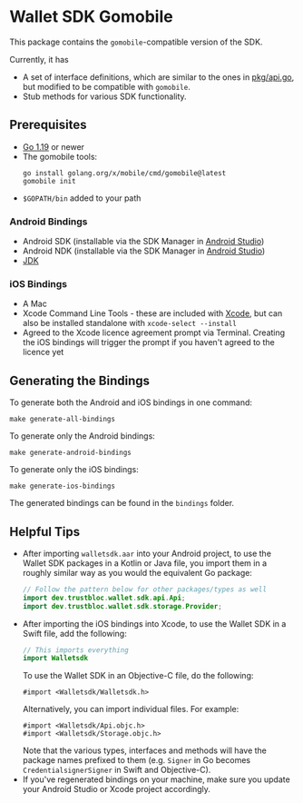 # Wallet SDK Gomobile

This package contains the `gomobile`-compatible version of the SDK.

Currently, it has
* A set of interface definitions, which are similar to the ones 
in [pkg/api.go](https://github.com/trustbloc/wallet-sdk/blob/main/pkg/api.go), but modified to
be compatible with `gomobile`.
* Stub methods for various SDK functionality.

## Prerequisites

* [Go 1.19](https://go.dev/doc/install) or newer
* The gomobile tools:
  ```
  go install golang.org/x/mobile/cmd/gomobile@latest
  gomobile init
  ```
* `$GOPATH/bin` added to your path

### Android Bindings

* Android SDK (installable via the SDK Manager in [Android Studio](https://developer.android.com/studio/install))
* Android NDK (installable via the SDK Manager in [Android Studio](https://developer.android.com/studio/install))
* [JDK](https://www.oracle.com/java/technologies/downloads/)

### iOS Bindings

* A Mac
* Xcode Command Line Tools - these are included with [Xcode](https://developer.apple.com/xcode/), but can also be installed standalone with `xcode-select --install`
* Agreed to the Xcode licence agreement prompt via Terminal. Creating the iOS bindings will trigger the prompt if you haven't agreed to the licence yet

## Generating the Bindings

To generate both the Android and iOS bindings in one command:

```
make generate-all-bindings
```

To generate only the Android bindings:

```
make generate-android-bindings
```

To generate only the iOS bindings:

```
make generate-ios-bindings
```

The generated bindings can be found in the `bindings` folder.

## Helpful Tips

* After importing `walletsdk.aar` into your Android project, to use the Wallet SDK packages in a Kotlin or 
  Java file,
  you import them in a roughly similar way as you would the equivalent Go package:
  ```java
  // Follow the pattern below for other packages/types as well
  import dev.trustbloc.wallet.sdk.api.Api;
  import dev.trustbloc.wallet.sdk.storage.Provider;
  ```
* After importing the iOS bindings into Xcode, to use the Wallet SDK in a Swift file, add the following:
  ```swift
  // This imports everything
  import Walletsdk
  ```
  To use the Wallet SDK in an Objective-C file, do the following:
  ```objc
  #import <Walletsdk/Walletsdk.h>
  ```
  Alternatively, you can import individual files. For example:
  ```objc
  #import <Walletsdk/Api.objc.h>
  #import <Walletsdk/Storage.objc.h>
  ```
  Note that the various types, interfaces and methods will have the package names prefixed to them (e.g. 
  `Signer` in Go becomes `CredentialsignerSigner` in Swift and Objective-C).
* If you've regenerated bindings on your machine, make sure you update your Android Studio or Xcode project accordingly.
